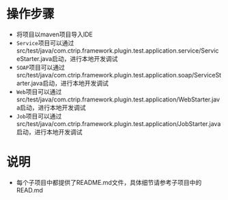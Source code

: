 # 操作步骤 
* 将项目以maven项目导入IDE
* `Service`项目可以通过src/test/java/com.ctrip.framework.plugin.test.application.service/ServiceStarter.java启动，进行本地开发调试
* `SOAP`项目可以通过src/test/java/com.ctrip.framework.plugin.test.application.soap/ServiceStarter.java启动，进行本地开发调试
* `Web`项目可以通过src/test/java/com.ctrip.framework.plugin.test.application/WebStarter.java启动，进行本地开发调试
* `Job`项目可以通过src/test/java/com.ctrip.framework.plugin.test.application/JobStarter.java启动，进行本地开发调试

# 说明
* 每个子项目中都提供了README.md文件，具体细节请参考子项目中的READ.md